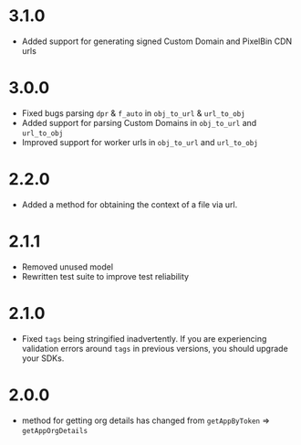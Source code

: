 # 3.1.0

-   Added support for generating signed Custom Domain and PixelBin CDN urls

# 3.0.0

-   Fixed bugs parsing `dpr` & `f_auto` in `obj_to_url` & `url_to_obj`
-   Added support for parsing Custom Domains in `obj_to_url` and `url_to_obj`
-   Improved support for worker urls in `obj_to_url` and `url_to_obj`

# 2.2.0

-   Added a method for obtaining the context of a file via url.

# 2.1.1

-   Removed unused model
-   Rewritten test suite to improve test reliability

# 2.1.0

-   Fixed `tags` being stringified inadvertently. If you are experiencing validation errors around `tags` in previous versions, you should upgrade your SDKs.

# 2.0.0

-   method for getting org details has changed from `getAppByToken` => `getAppOrgDetails`
